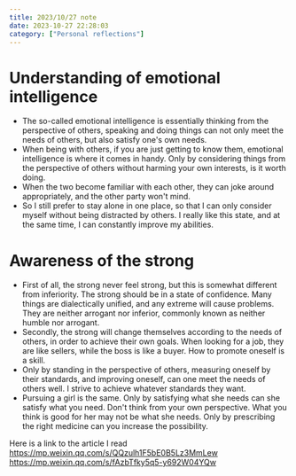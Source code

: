 ```yaml
---
title: 2023/10/27 note
date: 2023-10-27 22:28:03
category: ["Personal reflections"]
---
```


# Understanding of emotional intelligence

- The so-called emotional intelligence is essentially thinking from the perspective of others, speaking and doing things can not only meet the needs of others, but also satisfy one's own needs.
- When being with others, if you are just getting to know them, emotional intelligence is where it comes in handy. Only by considering things from the perspective of others without harming your own interests, is it worth doing.
- When the two become familiar with each other, they can joke around appropriately, and the other party won't mind.
- So I still prefer to stay alone in one place, so that I can only consider myself without being distracted by others. I really like this state, and at the same time, I can constantly improve my abilities.

# Awareness of the strong

- First of all, the strong never feel strong, but this is somewhat different from inferiority. The strong should be in a state of confidence. Many things are dialectically unified, and any extreme will cause problems. They are neither arrogant nor inferior, commonly known as neither humble nor arrogant.
- Secondly, the strong will change themselves according to the needs of others, in order to achieve their own goals. When looking for a job, they are like sellers, while the boss is like a buyer. How to promote oneself is a skill.
- Only by standing in the perspective of others, measuring oneself by their standards, and improving oneself, can one meet the needs of others well. I strive to achieve whatever standards they want.
- Pursuing a girl is the same. Only by satisfying what she needs can she satisfy what you need. Don't think from your own perspective. What you think is good for her may not be what she needs. Only by prescribing the right medicine can you increase the possibility.

Here is a link to the article I read
https://mp.weixin.qq.com/s/QQzulh1F5bE0B5Lz3MmLew
https://mp.weixin.qq.com/s/fAzbTfky5q5-y692W04YQw
